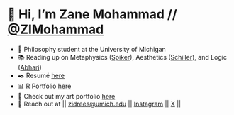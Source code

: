 # 👋 Hi, I’m Zane Mohammad // [@ZIMohammad](https://zimohammad.github.io/ZIMDocs/)
- 🌱 Philosophy student at the University of Michigan
- 📚 Reading up on Metaphysics ([Spiker](https://www.tabahresearch.org/publications/things-as-they-are-nafs-el-amr-the-metaphysical-foundations-of-objective-truth#)), Aesthetics ([Schiller](https://openspaceofdemocracy.wordpress.com/wp-content/uploads/2017/03/letters-on-the-aesthetic-education-of-man.pdf)), and Logic ([Abhari](https://archive.org/details/introductiontologic_202002/page/n1/mode/2up))
- ✒️ Resumé [here](https://zimohammad.github.io/ZIMDocs/Resume.pdf)
- 📊 R Portfolio [here](https://zimohammad.github.io/LING-343/)
- 🎨 Check out my art portfolio [here](https://zimohammad.github.io/ZIMDocs/)
- 📨 Reach out at  || <zidrees@umich.edu> || [Instagram](https://www.instagram.com/zaneimohammad/) || [X](https://x.com/ZIdreesM) ||
